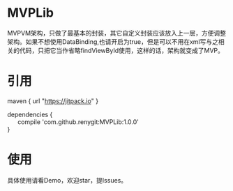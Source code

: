 # MVPLib
MVPVM架构，只做了最基本的封装，其它自定义封装应该放入上一层，方便调整架构。如果不想使用DataBinding,也请开启为true，但是可以不用在xml写与之相关的代码，只把它当作省略findViewById使用，这样的话，架构就变成了MVP。<br>

引用
===========================
maven { url "https://jitpack.io" }
  
  dependencies {<br>
	        compile 'com.github.renygit:MVPLib:1.0.0'<br>
	}<br>
  
  
使用
==========================
具体使用请看Demo，欢迎star，提Issues。<br>
